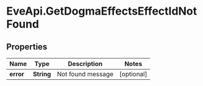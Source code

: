 # EveApi.GetDogmaEffectsEffectIdNotFound

## Properties
Name | Type | Description | Notes
------------ | ------------- | ------------- | -------------
**error** | **String** | Not found message | [optional] 



